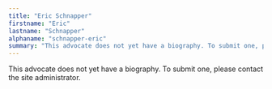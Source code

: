 ```yaml
---
title: "Eric Schnapper"
firstname: "Eric"
lastname: "Schnapper"
alphaname: "schnapper-eric"
summary: "This advocate does not yet have a biography. To submit one, please contact the site administrator."
---
```

This advocate does not yet have a biography. To submit one, please contact the site administrator.


